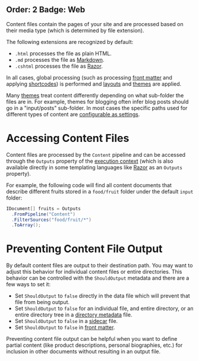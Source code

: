 Order: 2
Badge: Web
---
Content files contain the pages of your site and are processed based on their media type (which is determined by file extension).

The following extensions are recognized by default:

- `.html` processes the file as plain HTML.
- `.md` processes the file as [Markdown](xref:template-languages#markdown).
- `.cshtml` processes the file as [Razor](xref:template-languages#razor).

In all cases, global processing (such as processing [front matter](xref:front-matter) and applying [shortcodes](xref:shortcodes)) is performed and [layouts](xref:templates#layouts) and [themes](xref:web-themes) are applied.

Many [themes](xref:web-themes) treat content differently depending on what sub-folder the files are in. For example, themes for blogging often infer blog posts should go in a "input/posts" sub-folder. In most cases the specific paths used for different types of content are [configurable as settings](xref:web-settings).

# Accessing Content Files

Content files are processed by the `Content` pipeline and can be accessed through the `Outputs` property of the [execution context](xref:execution-context) (which is also available directly in some templating languages like [Razor](xref:template-languages#razor) as an `Outputs` property).

For example, the following code will find all content documents that describe different fruits stored in a `food/fruit` folder under the default `input` folder:

```csharp
IDocument[] fruits = Outputs
  .FromPipeline("Content")
  .FilterSources("food/fruit/*")
  .ToArray();
```

# Preventing Content File Output

By default content files are output to their destination path. You may want to adjust this behavior for individual content files or entire directories. This behavior can be controlled with the `ShouldOutput` metadata and there are a few ways to set it:

- Set `ShouldOutput` to `false` directly in the data file which will prevent that file from being output.
- Set `ShouldOutput` to `false` for an individual file, and entire directory, or an entire directory tree in a [directory metadata](xref:directory-metadata) file.
- Set `ShouldOutput` to `false` in a [sidecar](xref:sidecar-files) file.
- Set `ShouldOutput` to `false` in [front matter](xref:front-matter).

Preventing content file output can be helpful when you want to define partial content (like product descriptions, personal biographies, etc.) for inclusion in other documents without resulting in an output file.